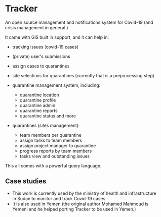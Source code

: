 # Tracker 

An open source management and notifications system for Covid-19 (and crisis management in general.)

It came with GIS built in support, and it can help in:

- tracking issues (covid-19 cases)
- (private) user's submissions
- assign cases to quarantines
- site selections for quarantines (currently that is a preprocessing step)
- quarantine management system, including:
    - quarantine location
    - quarantine profile
    - quarantine admin
    - quarantine reports
    - quarantine status
    and more
- quarantines (sites management):

    - team members per quarantine
    - assign tasks to team members
    - assign project manager to quarantine
    - progress reports by team members
    - tasks view and outstanding issues

This all comes with a powerful query language.

## Case studies

- This work is currently used by the ministry of health and infrastructure in Sudan to monitor and track Covid-19 cases
- It is also used in Yemen (the original author Mohamed Mahmoud is Yemeni and he helped porting Tracker to be used in Yemen.)